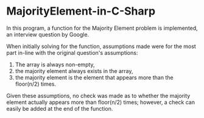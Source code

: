 # MajorityElement-in-C-Sharp

In this program, a function for the Majority Element problem is implemented, an interview question by Google.

When initially solving for the function, assumptions made were for the most part in-line with the original question's assumptions:
1) The array is always non-empty,
2) the majority element always exists in the array,
3) the majority element is the element that appears more than the floor(n/2) times.

Given these assumptions, no check was made as to whether the majority element actually appears more than floor(n/2) times; however, a check can easily be added at the end of the function.
